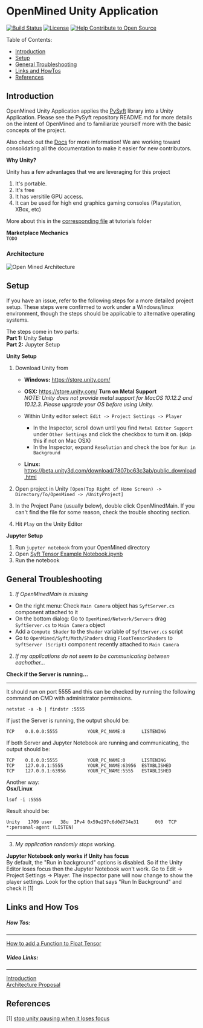 OpenMined Unity Application
=============================================

[![Build Status](https://travis-ci.org/OpenMined/OpenMined.svg?branch=master)](https://travis-ci.org/OpenMined/OpenMined)
[![License](https://img.shields.io/badge/License-Apache%202.0-blue.svg)](https://opensource.org/licenses/Apache-2.0)
[![Help Contribute to Open Source](https://www.codetriage.com/openmined/openmined/badges/users.svg)](https://www.codetriage.com/openmined/openmined)


Table of Contents:   

 * [Introduction](#introduction)
 * [Setup](#setup)
 * [General Troubleshooting](#general-troubleshooting)
 * [Links and HowTos](#links-and-how-tos)
 * [References](#references)

## Introduction

OpenMined Unity Application applies the [PySyft](https://github.com/OpenMined/PySyft) library into a Unity Application. Please see the PySyft repository README.md for more details on the intent of OpenMined and to familiarize yourself more with the basic concepts of the project.

Also check out the [Docs](https://github.com/OpenMined/Docs) for more information! We are working toward consolidating all the documentation to make it easier for new contributors.

**Why Unity?**

Unity has a few advantages that we are leveraging for this project

1. It's portable.
2. It's free
3. It has versitile GPU access.  
4. It can be used for high end graphics gaming consoles (Playstation, XBox, etc)

More about this in the [corresponding file](https://github.com/OpenMined/OpenMined/blob/master/tutorials/WhyUnity.md) at tutorials folder

**Marketplace Mechanics**  
`TODO`

### Architecture

![Open Mined Architecture](images/architecture.png)

## Setup

If you have an issue, refer to the following steps for a more detailed project setup. These steps were confirmed to work under a Windows/linux environment, though the steps should be applicable to alternative operating systems.

The steps come in two parts:   
**Part 1:** Unity Setup   
**Part 2:** Jupyter Setup

**Unity Setup**  

1. Download Unity from 
    
    - **Windows:** 
    https://store.unity.com/
    
    - **OSX:** 
    https://store.unity.com/
    **Turn on Metal Support**  
    *NOTE: Unity does not provide metal support for MacOS 10.12.2 and 10.12.3. Please upgrade your OS before using Unity.*

    - Within Unity editor select: `Edit -> Project Settings -> Player`
        - In the Inspector, scroll down until you find `Metal Editor Support` under `Other Settings` and click the checkbox to turn it on. (skip this if not on Mac OSX)
        - In the Inspector, expand `Resolution` and check the box for `Run in Background`

    - **Linux:**
      https://beta.unity3d.com/download/7807bc63c3ab/public_download.html
2. Open project in Unity `[Open(Top Right of Home Screen) -> Directory/To/OpenMined -> /UnityProject]`
3. In the Project Pane (usually below), double click OpenMinedMain. If you can't find the file for some reason, check the trouble shooting section.
4. Hit `Play` on the Unity Editor

**Jupyter Setup**

1. Run `jupyter notebook` from your OpenMined directory
2. Open [Syft Tensor Example Notebook.ipynb](https://github.com/OpenMined/OpenMined/blob/master/notebooks/demos/Syft%20Tensor%20Example%20Notebook.ipynb)
3. Run the notebook

## General Troubleshooting

1) *If OpenMinedMain is missing*
- On the right menu: Check `Main Camera` object has `SyftServer.cs` component attached to it
- On the bottom dialog: Go to `OpenMined/Network/Servers` drag `SyftServer.cs` to `Main Camera` object
- Add a `Compute Shader` to the `Shader` variable of `SyftServer.cs` script
- Go to `OpenMined/Syft/Math/Shaders` drag `FloatTensorShaders` to `SyftServer (Script)` component recently attached to `Main Camera`

2) *If my applications do not seem to be communicating between eachother...*

**Check if the Server is running...**
___
It should run on port 5555 and this can be checked by running the following command on CMD with administrator permissions.  
```
netstat -a -b | findstr :5555  
```
If just the Server is running, the output should be:  
```
TCP    0.0.0.0:5555           YOUR_PC_NAME:0      LISTENING
```
If both Server and Jupyter Notebook are running and communicating, the output should be:  

```
TCP    0.0.0.0:5555           YOUR_PC_NAME:0      LISTENING
TCP    127.0.0.1:5555         YOUR_PC_NAME:63956  ESTABLISHED
TCP    127.0.0.1:63956        YOUR_PC_NAME:5555   ESTABLISHED
```
Another way:   
**Osx/Linux**  

```  
lsof -i :5555
```
Result should be:   

```  
Unity   1709 user   38u  IPv4 0x59e297c6d0d734e31      0t0  TCP *:personal-agent (LISTEN)
```
---

3) *My application randomly stops working.*   

**Jupyter Notebook only works if Unity has focus**  
	By default, the "Run in background" options is disabled. So if the Unity Editor loses focus then the Jupyter Notebook won't work.
Go to Edit -> Project Settings -> Player. The inspector pane will now change to show the player settings. Look for the option that says "Run In Background" and check it [1]


## Links and How Tos

##### How Tos:
---
[How to add a Function to Float Tensor](https://docs.google.com/document/d/1WRd7gGLFN0Awtf86AICYIHtg3gfFWLBa5wYTthsB3i0/edit?usp=sharing)

##### Video Links:
---
[Introduction](https://www.youtube.com/watch?v=sXFmKquiVnk)  
[Architecture Proposal](https://www.youtube.com/watch?v=47enlQQcMQc)  

## References

[1] [stop unity pausing when it loses focus](https://answers.unity.com/questions/42509/stop-unity-pausing-when-it-loses-focus.html)
